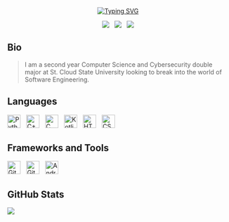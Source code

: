 <div align="center">
 <a href=""><img src="https://readme-typing-svg.herokuapp.com?font=Rubik+Doodle+Shadow&size=35&pause=2000&color=A0DA7DC7&center=true&random=false&width=450&lines=Joshua+Olaoye" alt="Typing SVG" /></a>
</div>

<p align="center">
<a href="https://www.joolaoye.com/"><img src="https://img.shields.io/badge/-Website-green?style=for-the-badge&logo=Vercel&logoColor=white"/></a> &nbsp; <a href="mailto:joshuaolaoye46@gmail.com"><img src="https://img.shields.io/badge/-Gmail-D14836?style=for-the-badge&logo=Gmail&logoColor=white"/></a> &nbsp; <a href="https://www.linkedin.com/in/joolaoye"><img src="https://img.shields.io/badge/-LinkedIn-blue?style=for-the-badge&logo=LinkedIn&logoColor=white"/></a> 
</p>


## Bio
> I am a second year Computer Science and Cybersecurity double major at St. Cloud State University looking to break into the world of Software Engineering.

## Languages
<img align="left" alt="Python" width="30px" style="padding-right:10px;" src="https://cdn.jsdelivr.net/gh/devicons/devicon/icons/python/python-original.svg" />
<img align="left" alt="C++" width="30px" style="padding-right:10px;" src="https://cdn.jsdelivr.net/gh/devicons/devicon/icons/cplusplus/cplusplus-original.svg" />
<img align="left" alt="C" width="30px" style="padding-right:10px;" src="https://cdn.jsdelivr.net/gh/devicons/devicon/icons/c/c-original.svg" />
<img align="left" alt="Kotlin" width="30px" style="padding-right:10px;" src="https://cdn.jsdelivr.net/gh/devicons/devicon/icons/kotlin/kotlin-original.svg" />
<img align="left" alt="HTML" width="30px" style="padding-right:10px;" src="https://cdn.jsdelivr.net/gh/devicons/devicon/icons/html5/html5-plain.svg" />
<img align="left" alt="CSS" width="30px" style="padding-right:10px;" src="https://cdn.jsdelivr.net/gh/devicons/devicon/icons/css3/css3-plain.svg" />
<br><br>

## Frameworks and Tools
<img align="left" alt="Git" width="30px" style="padding-right:10px;" src="https://cdn.jsdelivr.net/gh/devicons/devicon/icons/git/git-original.svg" />
<img align="left" alt="GitHub" width="30px" style="padding-right:10px;" src="https://github.githubassets.com/assets/GitHub-Mark-ea2971cee799.png" />
<img align="left" alt="Android Studio" width="30px" style="padding-right:10px;" src="https://cdn.jsdelivr.net/gh/devicons/devicon/icons/androidstudio/androidstudio-original.svg" />
<br><br>

## GitHub Stats
![](https://github-readme-streak-stats.herokuapp.com/?user=joolaoye&theme=dark&hide_border=false)<br/>
